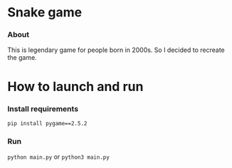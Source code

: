 # Snake game
### About
This is legendary game for people born in 2000s. So I decided to recreate the game.
# How to launch and run 
### Install requirements
```pip install pygame==2.5.2```
### Run 
```python main.py``` or ```python3 main.py```

